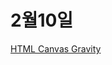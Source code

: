 # 2월10일

[HTML Canvas Gravity](https://github.com/HYUNJINE/Frontend/tree/master/pure%20HTML%20%26%20CSS/Canvas/gravity)
